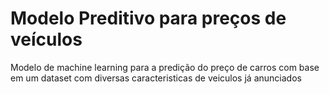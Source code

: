 # Modelo Preditivo para preços de veículos
Modelo de machine learning para a predição do preço de carros com base em um dataset com diversas caracteristicas de veiculos já anunciados

